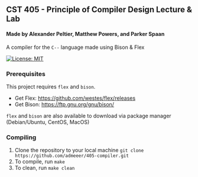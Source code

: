 ## CST 405 - Principle of Compiler Design Lecture & Lab
#### Made by Alexander Peltier, Matthew Powers, and Parker Spaan

A compiler for the `C--` language made using Bison & Flex 

[![License: MIT](https://img.shields.io/badge/License-MIT-yellow.svg)](https://opensource.org/licenses/MIT)

### Prerequisites

This project requires `flex` and `bison`. 
- Get Flex: https://github.com/westes/flex/releases
- Get Bison: https://ftp.gnu.org/gnu/bison/

`flex` and `bison` are also available to download via package manager (Debian/Ubuntu, CentOS, MacOS)

### Compiling

1. Clone the repository to your local machine `git clone https://github.com/admeeer/405-compiler.git`
2. To compile, run `make`
3. To clean, run `make clean`


